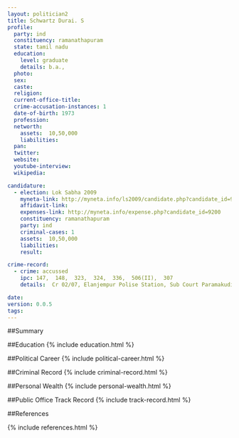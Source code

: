 ```yaml
---
layout: politician2
title: Schwartz Durai. S
profile: 
  party: ind
  constituency: ramanathapuram
  state: tamil nadu
  education: 
    level: graduate
    details: b.a.,
  photo: 
  sex: 
  caste: 
  religion: 
  current-office-title: 
  crime-accusation-instances: 1
  date-of-birth: 1973
  profession: 
  networth: 
    assets:  10,50,000
    liabilities: 
  pan: 
  twitter: 
  website: 
  youtube-interview: 
  wikipedia: 

candidature: 
  - election: Lok Sabha 2009
    myneta-link: http://myneta.info/ls2009/candidate.php?candidate_id=9200
    affidavit-link: 
    expenses-link: http://myneta.info/expense.php?candidate_id=9200
    constituency: ramanathapuram 
    party: ind
    criminal-cases: 1
    assets:  10,50,000
    liabilities: 
    result:  

crime-record: 
  - crime: accussed
    ipc: 147,  148,  323,  324,  336,  506(II),  307
    details:  Cr 02/07, Elanjempur Polise Station, Sub Court Paramakudi SC 14/09  

date: 
version: 0.0.5
tags: 
---
```

##Summary


##Education
{% include education.html %}


##Political Career
{% include political-career.html %}


##Criminal Record
{% include criminal-record.html %}


##Personal Wealth
{% include personal-wealth.html %}


##Public Office Track Record
{% include track-record.html %}


##References


{% include references.html %}